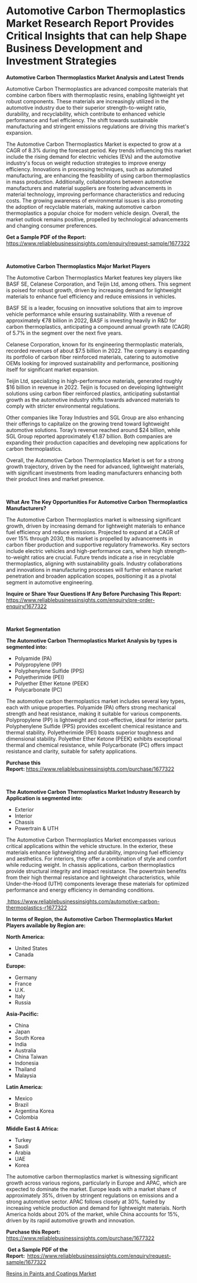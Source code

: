 <p><h1>Automotive Carbon Thermoplastics Market Research Report Provides Critical Insights that can help Shape Business Development and Investment Strategies</h1></p><p><strong>Automotive Carbon Thermoplastics Market Analysis and Latest Trends</strong></p>
<p><p>Automotive Carbon Thermoplastics are advanced composite materials that combine carbon fibers with thermoplastic resins, enabling lightweight yet robust components. These materials are increasingly utilized in the automotive industry due to their superior strength-to-weight ratio, durability, and recyclability, which contribute to enhanced vehicle performance and fuel efficiency. The shift towards sustainable manufacturing and stringent emissions regulations are driving this market's expansion.</p><p>The Automotive Carbon Thermoplastics Market is expected to grow at a CAGR of 8.3% during the forecast period. Key trends influencing this market include the rising demand for electric vehicles (EVs) and the automotive industry's focus on weight reduction strategies to improve energy efficiency. Innovations in processing techniques, such as automated manufacturing, are enhancing the feasibility of using carbon thermoplastics in mass production. Additionally, collaborations between automotive manufacturers and material suppliers are fostering advancements in material technology, improving performance characteristics and reducing costs. The growing awareness of environmental issues is also promoting the adoption of recyclable materials, making automotive carbon thermoplastics a popular choice for modern vehicle design. Overall, the market outlook remains positive, propelled by technological advancements and changing consumer preferences.</p></p>
<p><strong>Get a Sample PDF of the Report:&nbsp;</strong> <a href="https://www.reliablebusinessinsights.com/enquiry/request-sample/1677322?utm_campaign=2279&utm_medium=2&utm_source=Github&utm_content=ia&utm_term=24032025&utm_id=automotive-carbon-thermoplastics">https://www.reliablebusinessinsights.com/enquiry/request-sample/1677322</a></p>
<p>&nbsp;</p>
<p><strong>Automotive Carbon Thermoplastics Major Market Players</strong></p>
<p><p>The Automotive Carbon Thermoplastics Market features key players like BASF SE, Celanese Corporation, and Teijin Ltd, among others. This segment is poised for robust growth, driven by increasing demand for lightweight materials to enhance fuel efficiency and reduce emissions in vehicles.</p><p>BASF SE is a leader, focusing on innovative solutions that aim to improve vehicle performance while ensuring sustainability. With a revenue of approximately €78 billion in 2022, BASF is investing heavily in R&D for carbon thermoplastics, anticipating a compound annual growth rate (CAGR) of 5.7% in the segment over the next five years.</p><p>Celanese Corporation, known for its engineering thermoplastic materials, recorded revenues of about $7.5 billion in 2022. The company is expanding its portfolio of carbon fiber reinforced materials, catering to automotive OEMs looking for improved sustainability and performance, positioning itself for significant market expansion.</p><p>Teijin Ltd, specializing in high-performance materials, generated roughly $16 billion in revenue in 2022. Teijin is focused on developing lightweight solutions using carbon fiber reinforced plastics, anticipating substantial growth as the automotive industry shifts towards advanced materials to comply with stricter environmental regulations.</p><p>Other companies like Toray Industries and SGL Group are also enhancing their offerings to capitalize on the growing trend toward lightweight automotive solutions. Toray’s revenue reached around $24 billion, while SGL Group reported approximately €1.87 billion. Both companies are expanding their production capacities and developing new applications for carbon thermoplastics.</p><p>Overall, the Automotive Carbon Thermoplastics Market is set for a strong growth trajectory, driven by the need for advanced, lightweight materials, with significant investments from leading manufacturers enhancing both their product lines and market presence.</p></p>
<p>&nbsp;</p>
<p><strong>What Are The Key Opportunities For Automotive Carbon Thermoplastics Manufacturers?</strong></p>
<p><p>The Automotive Carbon Thermoplastics market is witnessing significant growth, driven by increasing demand for lightweight materials to enhance fuel efficiency and reduce emissions. Projected to expand at a CAGR of over 15% through 2030, this market is propelled by advancements in carbon fiber production and supportive regulatory frameworks. Key sectors include electric vehicles and high-performance cars, where high strength-to-weight ratios are crucial. Future trends indicate a rise in recyclable thermoplastics, aligning with sustainability goals. Industry collaborations and innovations in manufacturing processes will further enhance market penetration and broaden application scopes, positioning it as a pivotal segment in automotive engineering.</p></p>
<p><strong>Inquire or Share Your Questions If Any Before Purchasing This Report:</strong> <a href="https://www.reliablebusinessinsights.com/enquiry/pre-order-enquiry/1677322?utm_campaign=2279&utm_medium=2&utm_source=Github&utm_content=ia&utm_term=24032025&utm_id=automotive-carbon-thermoplastics">https://www.reliablebusinessinsights.com/enquiry/pre-order-enquiry/1677322</a></p>
<p>&nbsp;</p>
<p><strong>Market Segmentation</strong></p>
<p><strong>The Automotive Carbon Thermoplastics Market Analysis by types is segmented into:</strong></p>
<p><ul><li>Polyamide (PA)</li><li>Polypropylene (PP)</li><li>Polyphenylene Sulfide (PPS)</li><li>Polyetherimide (PEI)</li><li>Polyether Ether Ketone (PEEK)</li><li>Polycarbonate (PC)</li></ul></p>
<p><p>The automotive carbon thermoplastics market includes several key types, each with unique properties. Polyamide (PA) offers strong mechanical strength and heat resistance, making it suitable for various components. Polypropylene (PP) is lightweight and cost-effective, ideal for interior parts. Polyphenylene Sulfide (PPS) provides excellent chemical resistance and thermal stability. Polyetherimide (PEI) boasts superior toughness and dimensional stability. Polyether Ether Ketone (PEEK) exhibits exceptional thermal and chemical resistance, while Polycarbonate (PC) offers impact resistance and clarity, suitable for safety applications.</p></p>
<p><strong>Purchase this Report:&nbsp;</strong><a href="https://www.reliablebusinessinsights.com/purchase/1677322?utm_campaign=2279&utm_medium=2&utm_source=Github&utm_content=ia&utm_term=24032025&utm_id=automotive-carbon-thermoplastics">https://www.reliablebusinessinsights.com/purchase/1677322</a></p>
<p>&nbsp;</p>
<p><strong>The Automotive Carbon Thermoplastics Market Industry Research by Application is segmented into:</strong></p>
<p><ul><li>Exterior</li><li>Interior</li><li>Chassis</li><li>Powertrain & UTH</li></ul></p>
<p><p>The Automotive Carbon Thermoplastics Market encompasses various critical applications within the vehicle structure. In the exterior, these materials enhance lightweighting and durability, improving fuel efficiency and aesthetics. For interiors, they offer a combination of style and comfort while reducing weight. In chassis applications, carbon thermoplastics provide structural integrity and impact resistance. The powertrain benefits from their high thermal resistance and lightweight characteristics, while Under-the-Hood (UTH) components leverage these materials for optimized performance and energy efficiency in demanding conditions.</p></p>
<p><a href="https://www.reliablebusinessinsights.com/automotive-carbon-thermoplastics-r1677322?utm_campaign=2279&utm_medium=2&utm_source=Github&utm_content=ia&utm_term=24032025&utm_id=automotive-carbon-thermoplastics">&nbsp;https://www.reliablebusinessinsights.com/automotive-carbon-thermoplastics-r1677322</a></p>
<p><strong>In terms of Region, the Automotive Carbon Thermoplastics Market Players available by Region are:</strong></p>
<p>
    <p> <strong> North America: </strong>
        <ul>
            <li>United States</li>
            <li>Canada</li>
        </ul>
        </p> 
    <p> <strong> Europe: </strong>
        <ul>
            <li>Germany</li>
            <li>France</li>
            <li>U.K.</li>
            <li>Italy</li>
            <li>Russia</li>
        </ul>
        </p> 
    <p> <strong> Asia-Pacific: </strong>
        <ul>
            <li>China</li>
            <li>Japan</li>
            <li>South Korea</li>
            <li>India</li>
            <li>Australia</li>
            <li>China Taiwan</li>
            <li>Indonesia</li>
            <li>Thailand</li>
            <li>Malaysia</li>
        </ul>
        </p> 
    <p> <strong> Latin America: </strong>
        <ul>
            <li>Mexico</li>
            <li>Brazil</li>
            <li>Argentina Korea</li>
            <li>Colombia</li>
        </ul>
        </p> 
    <p> <strong> Middle East & Africa: </strong>
        <ul>
            <li>Turkey</li>
            <li>Saudi</li>
            <li>Arabia</li>
            <li>UAE</li>
            <li>Korea</li>
        </ul>
    </p>
    </p>
<p><p>The automotive carbon thermoplastics market is witnessing significant growth across various regions, particularly in Europe and APAC, which are expected to dominate the market. Europe leads with a market share of approximately 35%, driven by stringent regulations on emissions and a strong automotive sector. APAC follows closely at 30%, fueled by increasing vehicle production and demand for lightweight materials. North America holds about 20% of the market, while China accounts for 15%, driven by its rapid automotive growth and innovation.</p></p>
<p><strong>Purchase this Report: </strong><a href="https://www.reliablebusinessinsights.com/purchase/1677322?utm_campaign=2279&utm_medium=2&utm_source=Github&utm_content=ia&utm_term=24032025&utm_id=automotive-carbon-thermoplastics">https://www.reliablebusinessinsights.com/purchase/1677322</a></p>
<p>&nbsp;<strong>Get a Sample PDF of the Report:&nbsp;&nbsp;</strong><a href="https://www.reliablebusinessinsights.com/enquiry/request-sample/1677322?utm_campaign=2279&utm_medium=2&utm_source=Github&utm_content=ia&utm_term=24032025&utm_id=automotive-carbon-thermoplastics">https://www.reliablebusinessinsights.com/enquiry/request-sample/1677322</a></p>
<p><strong></strong></p>
<p><p><a href="https://github.com/FosterFahey91/Market-Research-Report-List-1/blob/main/resins-in-paints-and-coatings-market.md?utm_campaign=2279&utm_medium=2&utm_source=Github&utm_content=ia&utm_term=24032025&utm_id=automotive-carbon-thermoplastics">Resins in Paints and Coatings Market</a></p></p>